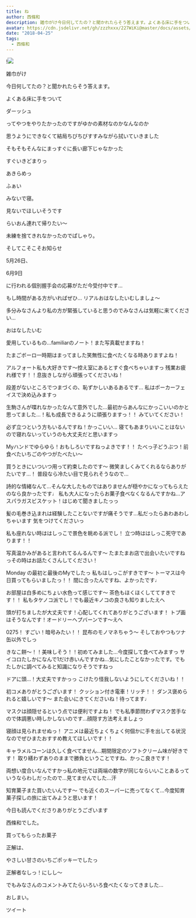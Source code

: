 ```yaml
---
title: ね
author: 西條和
description: 雑巾がけ今日何してたの？と聞かれたらそう答えます。よくある床に手をついてダーッシュっ...
avatar: https://cdn.jsdelivr.net/gh/zzzhxxx/227WiKi@master/docs/assets/photo/avatar/nagomi.jpg
date: "2018-04-25"
tags:
  - 西條和
---
```


!![](https://cdn.jsdelivr.net/gh/zzzhxxx/227WiKi-image@master/blog-image/nagomi-2018-04-25_1.jpg)












雑巾がけ








今日何してたの？と聞かれたらそう答えます。
















よくある床に手をついて









ダーッシュ









ってやつをやりたかったのですがゆかの素材なのかなんなのか











思うようにできなくて結局ちびちびすすみながら拭いていきました











そもそもそんなにまっすぐに長い廊下じゃなかった









すぐいきどまりっ







あきらめっ











ふぁい






みないで寝。















見ないでほしいそうです










らいおん連れて帰りたい〜











未練を捨てきれなかったのでぱしゃり。









そしてこそこそお知らせ






5月26日、




6月9日





に行われる個別握手会の応募がただ今受付中です…







もし時間がある方がいればぜひ…
リアルおはなしたいむしましょ〜








多分みなさんより私の方が緊張していると思うのでみなさんは気軽に来てください…










おはなしたいむ



愛用しているもの…familiarのノート！また写真載せますね！



たまごボーロ一時期はまってました笑無性に食べたくなる時ありますよね！




アルフォート私も大好きです〜控え室にあるとすぐ食べちゃいますっ
残業お疲れ様です！！息抜きしながら頑張ってくださいね！




段差がないところでつまづくの、恥ずかしいあるあるです…
私はポーカーフェイスで決め込みますっ




生駒さんが喋れなかったなんて意外でした…最初からあんなにかっこいいのかと思ってました…！私も成長できるように頑張りますっ！！
みていてください！




必ず立つという方もいるんですね！かっこいい…
寝てもあまりいいことはないので寝れないっていうのも大丈夫だと思いますっ




Myハンドでゆらゆら！おもしろいですねっよきです！！
たべっ子どうぶつ！前食べたいちごのやつがたべたい〜






買うときにいついつ用って約束したのです〜
微笑ましくみてくれるならありがたいです…！
普段なら冷たい目で見られそうなので…






詩的な情緒なんて…そんな大したものではありませんが穏やかになってもらえたのなら良かったです♩
私も大人になったらお菓子食べなくなるんですかね…アスパラガスビスケット！はじめて聞きましたっっ






髪の毛巻き込まれは経験したことないですが痛そうです…私だったらあわあわしちゃいます
気をつけてくださいっ






私も座れない時ははしっこで景色を眺める派でし！
立つ時ははしっこ死守であります！！



写真温かみがあると言われてるんるんです〜
たまたまお店で出会いたいですねっその時はお話たくさんしてください！




Monday の最初と最後のMyでしたっ
私もはしっこがすきです〜
トーマスは今日買ってもらいましたっ！！
間に合ったんですね、よかったです♩





お部屋は白多めにちょい水色って感じです〜
茶色もほくほくしててすきです！！
私もタケノコ派でし！でも最近キノコの良さも知りましたえへ





頭が打ちましたが大丈夫です！心配してくれてありがとうございます！
トプ画はそうなんです！オードリーヘプバーンです〜えへ




0275！
すごい！暗号みたい！！
昆布のモノマネちゃう〜
そしておやつもツナ缶以外でしっ



きなこ餅〜！！美味しそう！！初めてみました…今度探して食べてみますっ
サイコロたしかになんで1だけ赤いんですかね…気にしたことなかったです。でもたしかに調べてみると知識になりそうですねっ





ドアに頭…！大丈夫ですかっっ
こけたり怪我しないようにしてくださいね！！





初コメありがとうございます！
クッション付き電車！リッチ！！
ダンス褒められると嬉しいです〜
また会いにきてくださいね！待ってます♩





マスクは顔隠せるという点では便利ですよね！
でも私季節問わずマスク苦手なので体調悪い時しかしないのです…顔隠す方法考えましょっ





寝顔は見られませぬっ！
アニメは最近ちょくちょく何個かに手を出してる状況なのでぜひまたおすすめ教えてほしいです！！






キャラメルコーンは久しく食べてません…期間限定のソフトクリーム味が好きです！
取り繕わずありのままで勝負ということですね、かっこ良きです！





両想い度合いなんですかっ私の地元では両端の数字が同じならいいことあるっていうならわしだったので…見てませんでした…汗





知育菓子また買いたいんです〜
でも近くのスーパーに売ってなくて…今度知育菓子探しの旅に出てみようと思います！






今日も読んでくださりありがとうございます










西條和でした。








買ってもらったお菓子









正解は、










やさしい甘さのいちごポッキーでしたっ








正解者なしっ！にしし〜







でもみなさんのコメントみてたらいろいろ食べたくなってきました…








おしまい。


ツイート



